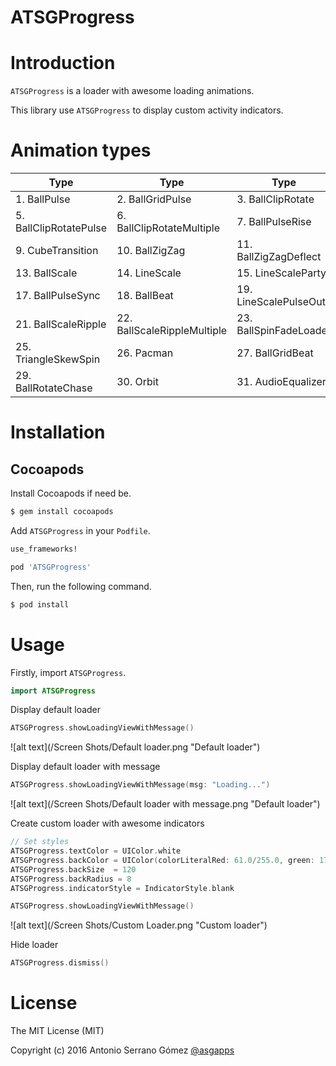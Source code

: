 ATSGProgress
===================

# Introduction
`ATSGProgress` is a loader with awesome loading animations.

This library use `ATSGProgress` to display custom activity indicators.

# Animation types

| Type | Type | Type | Type |
|---|---|---|---|
1. BallPulse | 2. BallGridPulse | 3. BallClipRotate | 4. SquareSpin
5. BallClipRotatePulse | 6. BallClipRotateMultiple | 7. BallPulseRise | 8. BallRotate
9. CubeTransition | 10. BallZigZag | 11. BallZigZagDeflect | 12. BallTrianglePath
13. BallScale | 14. LineScale | 15. LineScaleParty | 16. BallScaleMultiple
17. BallPulseSync | 18. BallBeat | 19. LineScalePulseOut | 20. LineScalePulseOutRapid
21. BallScaleRipple | 22. BallScaleRippleMultiple | 23. BallSpinFadeLoader | 24. LineSpinFadeLoader
25. TriangleSkewSpin | 26. Pacman | 27. BallGridBeat | 28. SemiCircleSpin
29. BallRotateChase | 30. Orbit | 31. AudioEqualizer

# Installation

## Cocoapods

Install Cocoapods if need be.

```bash
$ gem install cocoapods
```

Add `ATSGProgress` in your `Podfile`.

```ruby
use_frameworks!

pod 'ATSGProgress'
```

Then, run the following command.

```bash
$ pod install
```
# Usage

Firstly, import `ATSGProgress`.

```swift
import ATSGProgress
```
Display default loader
```swift
ATSGProgress.showLoadingViewWithMessage()
```
![alt text](/Screen Shots/Default loader.png "Default loader")

Display default loader with message
```swift
ATSGProgress.showLoadingViewWithMessage(msg: "Loading...")
```
![alt text](/Screen Shots/Default loader with message.png "Default loader")

Create custom loader with awesome indicators
```swift
// Set styles
ATSGProgress.textColor = UIColor.white
ATSGProgress.backColor = UIColor(colorLiteralRed: 61.0/255.0, green: 172.0/255.0, blue: 227.0/255.0, alpha: 1)
ATSGProgress.backSize  = 120
ATSGProgress.backRadius = 8
ATSGProgress.indicatorStyle = IndicatorStyle.blank

ATSGProgress.showLoadingViewWithMessage()
```
![alt text](/Screen Shots/Custom Loader.png "Custom loader")

Hide loader
```swift
ATSGProgress.dismiss()
```

# License

The MIT License (MIT)

Copyright (c) 2016 Antonio Serrano Gómez [@asgapps](http://asgapps.es)